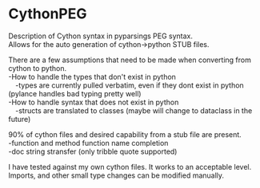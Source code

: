 # CythonPEG

Description of Cython syntax in pyparsings PEG syntax.  
Allows for the auto generation of cython->python STUB files.  

There are a few assumptions that need to be made when converting from cython to python.  
-How to handle the types that don't exist in python  
&emsp;-types are currently pulled verbatim, even if they dont exist in python (pylance handles bad typing pretty well)  
-How to handle syntax that does not exist in python  
&emsp;-structs are translated to classes (maybe will change to dataclass in the future)

90% of cython files and desired capability from a stub file are present.  
-function and method function name completion   
-doc string stransfer (only tribble quote supported)  

I have tested against my own cython files.  It works to an acceptable level.  
Imports, and other small type changes can be modified manually.  